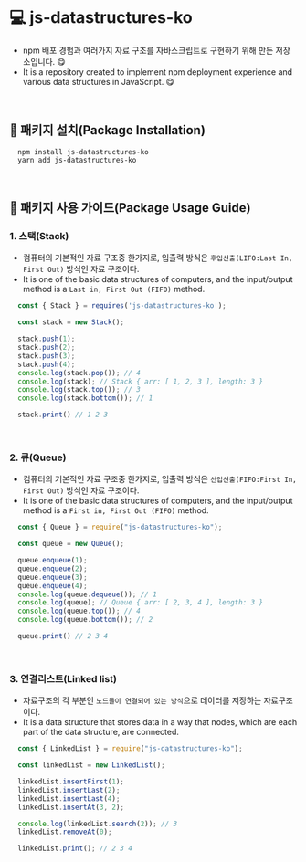 # 💻 js-datastructures-ko
- npm 배포 경험과 여러가지 자료 구조를 자바스크립트로 구현하기 위해 만든 저장소입니다. 😋
- It is a repository created to implement npm deployment experience and various data structures in JavaScript. 😋

<br />

## 📁 패키지 설치(Package Installation)
```
  npm install js-datastructures-ko
  yarn add js-datastructures-ko
```

<br />

## 📄 패키지 사용 가이드(Package Usage Guide)
### 1. 스택(Stack)
- 컴퓨터의 기본적인 자료 구조중 한가지로, 입출력 방식은 `후입선출(LIFO:Last In, First Out)` 방식인 자료 구조이다.
- It is one of the basic data structures of computers, and the input/output method is a `Last in, First Out (FIFO)` method.
```js
  const { Stack } = requires('js-datastructures-ko');

  const stack = new Stack();

  stack.push(1);
  stack.push(2);
  stack.push(3);
  stack.push(4);
  console.log(stack.pop()); // 4
  console.log(stack); // Stack { arr: [ 1, 2, 3 ], length: 3 }
  console.log(stack.top()); // 3
  console.log(stack.bottom()); // 1

  stack.print() // 1 2 3
```

<br />

### 2. 큐(Queue)
- 컴퓨터의 기본적인 자료 구조중 한가지로, 입출력 방식은 `선입선출(FIFO:First In, First Out)` 방식인 자료 구조이다.
- It is one of the basic data structures of computers, and the input/output method is a `First in, First Out (FIFO)` method.
```js
  const { Queue } = require("js-datastructures-ko");

  const queue = new Queue();

  queue.enqueue(1);
  queue.enqueue(2);
  queue.enqueue(3);
  queue.enqueue(4);
  console.log(queue.dequeue()); // 1
  console.log(queue); // Queue { arr: [ 2, 3, 4 ], length: 3 }
  console.log(queue.top()); // 4
  console.log(queue.bottom()); // 2

  queue.print() // 2 3 4
```

<br />

### 3. 연결리스트(Linked list)
- 자료구조의 각 부분인 `노드들이 연결되어 있는 방식`으로 데이터를 저장하는 자료구조이다.
- It is a data structure that stores data in a way that nodes, which are each part of the data structure, are connected.
```js
  const { LinkedList } = require("js-datastructures-ko");

  const linkedList = new LinkedList();

  linkedList.insertFirst(1);
  linkedList.insertLast(2);
  linkedList.insertLast(4);
  linkedList.insertAt(3, 2);

  console.log(linkedList.search(2)); // 3
  linkedList.removeAt(0);

  linkedList.print(); // 2 3 4
```

<br />